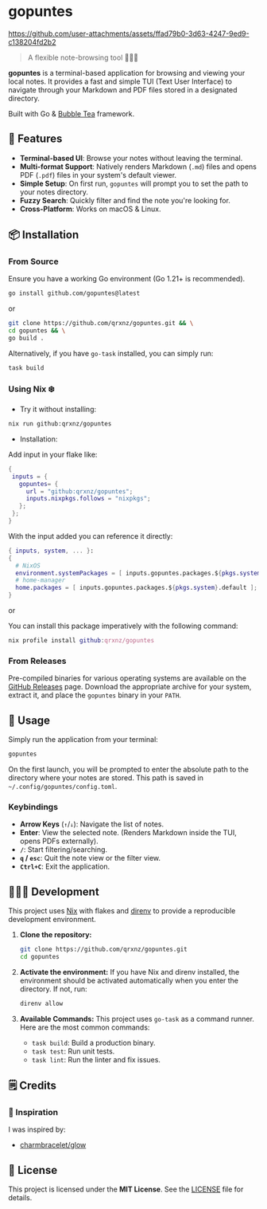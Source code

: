 # gopuntes

https://github.com/user-attachments/assets/ffad79b0-3d63-4247-9ed9-c138204fd2b2

> A flexible note-browsing tool 💖🇪🇸

**gopuntes** is a terminal-based application for browsing and viewing your local notes. It provides a fast and simple TUI (Text User Interface) to navigate through your Markdown and PDF files stored in a designated directory.

Built with Go & [Bubble Tea](https://github.com/charmbracelet/bubbletea) framework.

## 🧰 Features

-   **Terminal-based UI**: Browse your notes without leaving the terminal.
-   **Multi-format Support**: Natively renders Markdown (`.md`) files and opens PDF (`.pdf`) files in your system's default viewer.
-   **Simple Setup**: On first run, `gopuntes` will prompt you to set the path to your notes directory.
-   **Fuzzy Search**: Quickly filter and find the note you're looking for.
-   **Cross-Platform**: Works on macOS & Linux.

## 📦 Installation

### From Source

Ensure you have a working Go environment (Go 1.21+ is recommended).

```sh
go install github.com/gopuntes@latest
```

or

```sh
git clone https://github.com/qrxnz/gopuntes.git && \
cd gopuntes && \
go build .
```

Alternatively, if you have `go-task` installed, you can simply run:

```sh
task build
```

### Using Nix ❄️

-   Try it without installing:

```sh
nix run github:qrxnz/gopuntes
```

-   Installation:

Add input in your flake like:

```nix
{
 inputs = {
   gopuntes= {
     url = "github:qrxnz/gopuntes";
     inputs.nixpkgs.follows = "nixpkgs";
   };
 };
}
```

With the input added you can reference it directly:

```nix
{ inputs, system, ... }:
{
  # NixOS
  environment.systemPackages = [ inputs.gopuntes.packages.${pkgs.system}.default ];
  # home-manager
  home.packages = [ inputs.gopuntes.packages.${pkgs.system}.default ];
}
```

or

You can install this package imperatively with the following command:

```nix
nix profile install github:qrxnz/gopuntes
```

### From Releases

Pre-compiled binaries for various operating systems are available on the [GitHub Releases](https://github.com/qrxnz/gopuntes/releases) page. Download the appropriate archive for your system, extract it, and place the `gopuntes` binary in your `PATH`.

## 📖 Usage

Simply run the application from your terminal:

```sh
gopuntes
```

On the first launch, you will be prompted to enter the absolute path to the directory where your notes are stored. This path is saved in `~/.config/gopuntes/config.toml`.

### Keybindings

-   **Arrow Keys** (`↑`/`↓`): Navigate the list of notes.
-   **Enter**: View the selected note. (Renders Markdown inside the TUI, opens PDFs externally).
-   **`/`**: Start filtering/searching.
-   **`q` / `esc`**: Quit the note view or the filter view.
-   **`Ctrl+C`**: Exit the application.

## 👨🏻‍💻 Development

This project uses [Nix](https://nixos.org/) with flakes and [direnv](https://direnv.net/) to provide a reproducible development environment.

1.  **Clone the repository:**

    ```sh
    git clone https://github.com/qrxnz/gopuntes.git
    cd gopuntes
    ```

2.  **Activate the environment:**
    If you have Nix and direnv installed, the environment should be activated automatically when you enter the directory. If not, run:

    ```sh
    direnv allow
    ```

3.  **Available Commands:**
    This project uses `go-task` as a command runner. Here are the most common commands:

    -   `task build`: Build a production binary.
    -   `task test`: Run unit tests.
    -   `task lint`: Run the linter and fix issues.

## 🗒️ Credits

### 🎨 Inspiration

I was inspired by:

-   [charmbracelet/glow](https://github.com/charmbracelet/glow)

## 📜 License

This project is licensed under the **MIT License**. See the [LICENSE](LICENSE) file for details.
